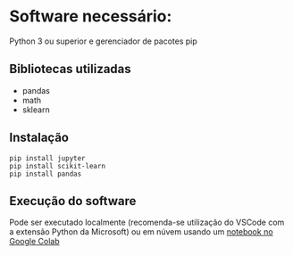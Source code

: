 # Software necessário:

Python 3 ou superior e gerenciador de pacotes pip

## Bibliotecas utilizadas

- pandas
- math
- sklearn

## Instalação 

```pip install jupyter```  
```pip install scikit-learn```  
```pip install pandas```  

## Execução do software

Pode ser executado localmente (recomenda-se utilização do VSCode com a extensão Python da Microsoft) ou em núvem usando um [notebook no Google Colab](https://drive.google.com/file/d/1HKi45vexETTDPfurNTd9vVhqQVCrMrtx/view?usp=sharing)